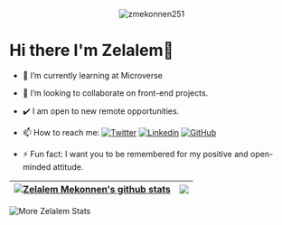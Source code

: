 <p align="center"> 
	<img src="https://komarev.com/ghpvc/?username=zmekonnen251&label=Profile%20views&color=0e75b6&style=plastic" alt="zmekonnen251" /> 
</p>

# Hi there I'm Zelalem👋

- 🌱 I’m currently learning at Microverse
- 👯 I’m looking to collaborate on front-end projects.
- ✔️  I am open to new remote opportunities.
- 📫 How to reach me: [![Twitter](https://img.shields.io/twitter/follow/mek_zela?style=social)](https://twitter.com/mek_zela)
[![Linkedin](https://img.shields.io/badge/-Zelalem-blue?style=flat-square&logo=Linkedin&logoColor=white&link=https://www.linkedin.com/in/zelalem-getachew/)](https://www.linkedin.com/in/thaianebraga/)
[![GitHub](https://img.shields.io/github/followers/zmekonnen251?label=follow&style=social)](https://github.com/zmekonnen251)

- ⚡ Fun fact:  I want you to be remembered for my positive and open-minded attitude.

| <a href="https://github.com/zmekonnen251/github-readme-stats"><img align="center" src="https://github-readme-stats.vercel.app/api?username=zmekonnen251&show_icons=true&include_all_commits=true&theme=blue-green&hide_border=true" alt="Zelalem Mekonnen's github stats" /></a> | <a href="https://github.com/zmekonnen251/github-readme-stats"><img align="center" src="https://github-readme-stats.vercel.app/api/top-langs/?username=zmekonnen251&layout=compact&theme=blue-green&hide_border=true" /></a> |
| ------------- | ------------- |
  
  
<p><img align="center" src="https://github-readme-streak-stats.herokuapp.com/?user=zmekonnen251&theme=blue-green" alt="More Zelalem Stats" /></p>
</a>










